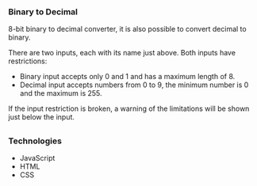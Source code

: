 ### Binary to Decimal

8-bit binary to decimal converter, it is also possible to convert decimal to binary.

There are two inputs, each with its name just above. Both inputs have restrictions:
- Binary input accepts only 0 and 1 and has a maximum length of 8.
- Decimal input accepts numbers from 0 to 9, the minimum number is 0 and the maximum is 255.

If the input restriction is broken, a warning of the limitations will be shown just below the input.

##

### Technologies

- JavaScript
- HTML
- CSS

##